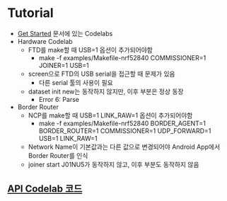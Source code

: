 
# Tutorial

* [Get Started](https://openthread.io/guides) 문서에 있는 Codelabs
* Hardware Codelab
  * FTD를 make할 때 USB=1 옵션이 추가되어야함
    * make -f examples/Makefile-nrf52840 COMMISSIONER=1 JOINER=1 USB=1
  * screen으로 FTD의 USB serial을 접근할 때 문제가 있음
    * 다른 serial 툴의 사용이 필요
  * dataset init new는 동작하지 않지만, 이후 부분은 정상 동장
    * Error 6: Parse
* Border Router
  * NCP를 make할 때 USB=1 LINK_RAW=1 옵션이 추가되어야함
    * make -f examples/Makefile-nrf52840 BORDER_AGENT=1 BORDER_ROUTER=1 COMMISSIONER=1 UDP_FORWARD=1 USB=1 LINK_RAW=1
  * Network Name이 기본값과는 다른 값으로 변경되어야 Android App에서 Border Router를 인식
  * joiner start J01NU5가 동작하지 않고, 이후 부분도 동작하지 않음


## [API Codelab 코드](api_codelab/)
